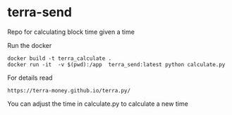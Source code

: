 # terra-send
Repo for calculating block time given a time

Run the docker
```
docker build -t terra_calculate .
docker run -it  -v $(pwd):/app  terra_send:latest python calculate.py
```
For details read
```
https://terra-money.github.io/terra.py/
```
You can adjust the time in calculate.py to calculate a new time